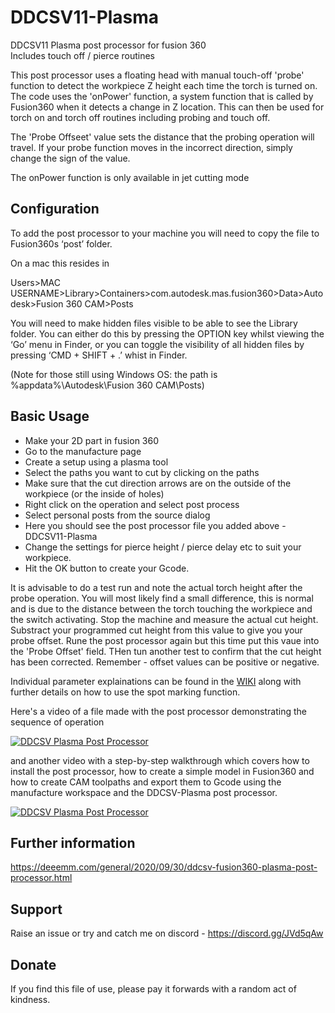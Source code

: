 # DDCSV11-Plasma

DDCSV11 Plasma post processor for fusion 360  
Includes touch off / pierce routines

This post processor uses a floating head with manual touch-off 'probe' function to detect the workpiece Z height each time the torch is turned on. The code uses the 'onPower' function, a system function that is called by Fusion360 when it detects a change in Z location. This can then be used for torch on and torch off routines including probing and touch off.

The 'Probe Offseet' value sets the distance that the probing operation will travel. If your probe function moves in the incorrect direction, simply change the sign of the value.

The onPower function is only available in jet cutting mode


## Configuration

To add the post processor to your machine you will need to copy the file to Fusion360s ‘post’ folder.

On a mac this resides in

Users>MAC USERNAME>Library>Containers>com.autodesk.mas.fusion360>Data>Autodesk>Fusion 360 CAM>Posts

You will need to make hidden files visible to be able to see the Library folder. You can either do this by pressing the OPTION key whilst viewing the ‘Go’ menu in Finder, or you can toggle the visibility of all hidden files by pressing ‘CMD + SHIFT + .’ whist in Finder.

(Note for those still using Windows OS: the path is %appdata%\Autodesk\Fusion 360 CAM\Posts)


## Basic Usage

- Make your 2D part in fusion 360
- Go to the manufacture page
- Create a setup using a plasma tool
- Select the paths you want to cut by clicking on the paths 
- Make sure that the cut direction arrows are on the outside of the workpiece (or the inside of holes)
- Right click on the operation and select post process
- Select personal posts from the source dialog
- Here you should see the post processor file you added above - DDCSV11-Plasma
- Change the settings for pierce height / pierce delay etc to suit your workpiece.
- Hit the OK button to create your Gcode.  

It is advisable to do a test run and note the actual torch height after the probe operation. You will most likely find a small difference, this is normal and is due to the distance between the torch touching the workpiece and the switch activating. Stop the machine and measure the actual cut height. Substract your programmed cut height from this value to give you your probe offset. Rune the post processor again but this time put this vaue into the 'Probe Offset' field. THen tun another test to confirm that the cut height has been corrected. Remember - offset values can be positive or negative.

Individual parameter explainations can be found in the [WIKI](https://github.com/DeeEmm/DDCSV11-Plasma/wiki) along with further details on how to use the spot marking function.

Here's a video of a file made with the post processor demonstrating the sequence of operation

[![DDCSV Plasma Post Processor](http://img.youtube.com/vi/roLoUEFVtAE/0.jpg)](http://www.youtube.com/watch?v=roLoUEFVtAE "Video Title")

and another video with a step-by-step walkthrough which covers how to install the post processor, how to create a simple model in Fusion360 and how to create CAM toolpaths and export them to Gcode using the manufacture workspace and the DDCSV-Plasma post processor.

[![DDCSV Plasma Post Processor](http://img.youtube.com/vi/FzAZNHg6ciQ/0.jpg)](http://www.youtube.com/watch?v=FzAZNHg6ciQ "Video Title")


## Further information

https://deeemm.com/general/2020/09/30/ddcsv-fusion360-plasma-post-processor.html


## Support

Raise an issue or try and catch me on discord - https://discord.gg/JVd5qAw

## Donate

If you find this file of use, please pay it forwards with a random act of kindness.


